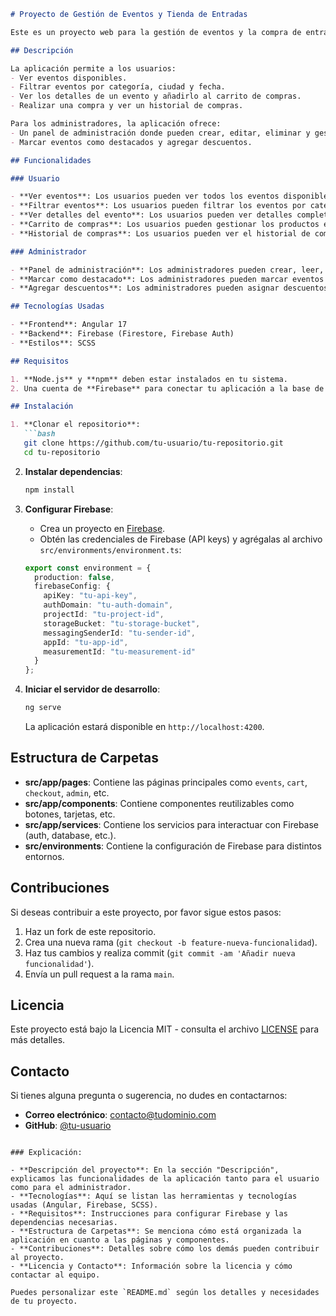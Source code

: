 ```markdown
# Proyecto de Gestión de Eventos y Tienda de Entradas

Este es un proyecto web para la gestión de eventos y la compra de entradas, utilizando **Angular** para la parte frontend y **Firebase** para la autenticación de usuarios y almacenamiento de datos.

## Descripción

La aplicación permite a los usuarios:
- Ver eventos disponibles.
- Filtrar eventos por categoría, ciudad y fecha.
- Ver los detalles de un evento y añadirlo al carrito de compras.
- Realizar una compra y ver un historial de compras.

Para los administradores, la aplicación ofrece:
- Un panel de administración donde pueden crear, editar, eliminar y gestionar eventos.
- Marcar eventos como destacados y agregar descuentos.

## Funcionalidades

### Usuario

- **Ver eventos**: Los usuarios pueden ver todos los eventos disponibles con detalles como título, descripción, precio, ubicación y fecha.
- **Filtrar eventos**: Los usuarios pueden filtrar los eventos por categoría, ciudad y fecha.
- **Ver detalles del evento**: Los usuarios pueden ver detalles completos de los eventos, añadirlos a su carrito de compras y proceder al pago.
- **Carrito de compras**: Los usuarios pueden gestionar los productos en su carrito, ver el total y proceder al pago.
- **Historial de compras**: Los usuarios pueden ver el historial de compras realizadas.

### Administrador

- **Panel de administración**: Los administradores pueden crear, leer, actualizar y eliminar eventos.
- **Marcar como destacado**: Los administradores pueden marcar eventos como destacados.
- **Agregar descuentos**: Los administradores pueden asignar descuentos a eventos.

## Tecnologías Usadas

- **Frontend**: Angular 17
- **Backend**: Firebase (Firestore, Firebase Auth)
- **Estilos**: SCSS

## Requisitos

1. **Node.js** y **npm** deben estar instalados en tu sistema.
2. Una cuenta de **Firebase** para conectar tu aplicación a la base de datos de Firestore.

## Instalación

1. **Clonar el repositorio**:
   ```bash
   git clone https://github.com/tu-usuario/tu-repositorio.git
   cd tu-repositorio
   ```

2. **Instalar dependencias**:
   ```bash
   npm install
   ```

3. **Configurar Firebase**:
   - Crea un proyecto en [Firebase](https://firebase.google.com/).
   - Obtén las credenciales de Firebase (API keys) y agrégalas al archivo `src/environments/environment.ts`:

   ```typescript
   export const environment = {
     production: false,
     firebaseConfig: {
       apiKey: "tu-api-key",
       authDomain: "tu-auth-domain",
       projectId: "tu-project-id",
       storageBucket: "tu-storage-bucket",
       messagingSenderId: "tu-sender-id",
       appId: "tu-app-id",
       measurementId: "tu-measurement-id"
     }
   };
   ```

4. **Iniciar el servidor de desarrollo**:
   ```bash
   ng serve
   ```

   La aplicación estará disponible en `http://localhost:4200`.

## Estructura de Carpetas

- **src/app/pages**: Contiene las páginas principales como `events`, `cart`, `checkout`, `admin`, etc.
- **src/app/components**: Contiene componentes reutilizables como botones, tarjetas, etc.
- **src/app/services**: Contiene los servicios para interactuar con Firebase (auth, database, etc.).
- **src/environments**: Contiene la configuración de Firebase para distintos entornos.

## Contribuciones

Si deseas contribuir a este proyecto, por favor sigue estos pasos:

1. Haz un fork de este repositorio.
2. Crea una nueva rama (`git checkout -b feature-nueva-funcionalidad`).
3. Haz tus cambios y realiza commit (`git commit -am 'Añadir nueva funcionalidad'`).
4. Envía un pull request a la rama `main`.

## Licencia

Este proyecto está bajo la Licencia MIT - consulta el archivo [LICENSE](LICENSE) para más detalles.

## Contacto

Si tienes alguna pregunta o sugerencia, no dudes en contactarnos:

- **Correo electrónico**: contacto@tudominio.com
- **GitHub**: [@tu-usuario](https://github.com/tu-usuario)

```

### Explicación:

- **Descripción del proyecto**: En la sección "Descripción", explicamos las funcionalidades de la aplicación tanto para el usuario como para el administrador.
- **Tecnologías**: Aquí se listan las herramientas y tecnologías usadas (Angular, Firebase, SCSS).
- **Requisitos**: Instrucciones para configurar Firebase y las dependencias necesarias.
- **Estructura de Carpetas**: Se menciona cómo está organizada la aplicación en cuanto a las páginas y componentes.
- **Contribuciones**: Detalles sobre cómo los demás pueden contribuir al proyecto.
- **Licencia y Contacto**: Información sobre la licencia y cómo contactar al equipo.

Puedes personalizar este `README.md` según los detalles y necesidades de tu proyecto.
